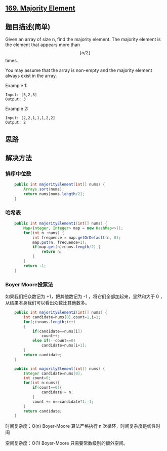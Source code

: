 ## [169. Majority Element](https://leetcode-cn.com/problems/majority-element/)

## 题目描述(简单)

Given an array of size n, find the majority element. The majority element is the element that appears more than $$ \lfloor n / 2 \rfloor $$ times.

You may assume that the array is non-empty and the majority element always exist in the array.

Example 1:
```
Input: [3,2,3]
Output: 3
```
Example 2:
```
Input: [2,2,1,1,1,2,2]
Output: 2
```


## 思路

## 解决方法

### 排序中位数


```java
    public int majorityElement(int[] nums) {
    	Arrays.sort(nums);
        return nums[nums.length/2];
    }
```


### 哈希表


```java
    public int majorityElement1(int[] nums) {
    	Map<Integer, Integer> map = new HashMap<>();
    	for(int n :nums) {
    		int frequence = map.getOrDefault(n, 0);
    		map.put(n, frequence+1);
    		if(map.get(n)>nums.length/2) {
    			return n;
    		}
    	}
    	return -1;
    }
```

### Boyer Moore投票法

如果我们把众数记为 +1，把其他数记为 -1 ，将它们全部加起来，显然和大于 0 ，从结果本身我们可以看出众数比其他数多。

```java
    public int majorityElement2(int[] nums) {
    	int candidate=nums[0],count=1,i=1;
        for(;i<nums.length;i++)
        {
            if(candidate==nums[i])
                count++;
            else if(--count==0)
                candidate=nums[i+1];
        }   
        return candidate;
	}
```


```java
    public int majorityElement(int[] nums) {
		Integer candidate=nums[0];
		int count=0;
		for(int n:nums){
			if(count==0){
				candidate = n;
			}
			count += n==candidate?1:-1;
		}
		return candidate;
	}
```


时间复杂度：O(n) Boyer-Moore 算法严格执行 n 次循环，时间复杂度是线性时间

空间复杂度：O(1) Boyer-Moore 只需要常数级别的额外空间。



